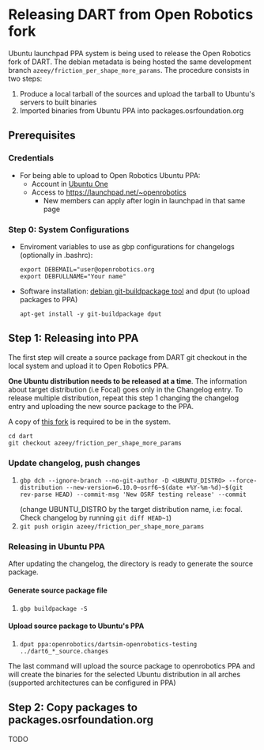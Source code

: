 # Releasing DART from Open Robotics fork

Ubuntu launchpad PPA system is being used to release the Open Robotics fork of
DART. The debian metadata is being hosted the same development branch
`azeey/friction_per_shape_more_params`. The procedure consists in two steps:

  1. Produce a local tarball of the sources and upload the tarball to Ubuntu's
     servers to built binaries
  1. Imported binaries from Ubuntu PPA into packages.osrfoundation.org

## Prerequisites

### Credentials

  * For being able to upload to Open Robotics Ubuntu PPA:
     * Account in [Ubuntu One](https://login.ubuntu.com/)
     * Access to https://launchpad.net/~openrobotics
       * New members can apply after login in launchpad in that same page

### Step 0: System Configurations

  * Enviroment variables to use as gbp configurations for changelogs
    (optionally in .bashrc):
    ```
    export DEBEMAIL="user@openrobotics.org
    export DEBFULLNAME="Your name"
    ```

  * Software installation: [debian git-buildpackage
    tool](https://wiki.debian.org/PackagingWithGit) and dput (to upload
    packages to PPA)
    ```
    apt-get install -y git-buildpackage dput
    ```

## Step 1: Releasing into PPA

The first step will create a source package from DART git checkout in the local
system and upload it to Open Robotics PPA.

**One Ubuntu distribution needs to be released at a time**. The information
about target distribution (i.e Focal) goes only in the Changelog entry. To
release multiple distribution, repeat this step 1 changing the changelog entry
and uploading the new source package to the PPA.

A copy of [this fork](https://github.com/ignition-forks/dart) is required to be in the system.

```
cd dart
git checkout azeey/friction_per_shape_more_params
```

### Update changelog, push changes

 1. ```
    gbp dch --ignore-branch --no-git-author -D <UBUNTU_DISTRO> --force-distribution --new-version=6.10.0~osrf6~$(date +%Y-%m-%d)~$(git rev-parse HEAD) --commit-msg 'New OSRF testing release' --commit
    ```
    (change UBUNTU_DISTRO by the target distribution name, i.e: focal. Check changelog by running `git diff HEAD~1`)
 1. `git push origin azeey/friction_per_shape_more_params`

### Releasing in Ubuntu PPA

After updating the changelog, the directory is ready to generate the source package.

#### Generate source package file

 1. `gbp buildpackage -S`

#### Upload source package to Ubuntu's PPA

 1. `dput ppa:openrobotics/dartsim-openrobotics-testing ../dart6_*_source.changes`


The last command will upload the source package to openrobotics PPA and will create the binaries
for the selected Ubuntu distribution in all arches (supported architectures can be configured in PPA)

## Step 2: Copy packages to packages.osrfoundation.org

TODO
